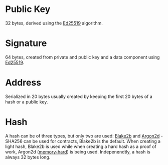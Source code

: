 # Public Key
32 bytes, derived using the [Ed25519](https://ed25519.cr.yp.to/) algorithm.

# Signature
64 bytes, created from private and public key and a data component using
 [Ed25519](https://ed25519.cr.yp.to/).

# Address
Serialized in 20 bytes usually created by keeping the first 20 bytes of a hash or a public key.

# Hash
A hash can be of three types, but only two are used: [Blake2b](https://en.wikipedia.org/wiki/BLAKE_%28hash_function%29#Blake2b_algorithm) and [Argon2d](https://en.wikipedia.org/wiki/Argon2) - SHA256 can be used for contracts, Blake2b is the default.
When creating a light hash, Blake2b is used while when creating a hard hash as a proof of work, Argon2d ([memory-hard](https://en.wikipedia.org/wiki/Memory_bound_function)) is being used.
Indepenendtly, a hash is always 32 bytes long.
